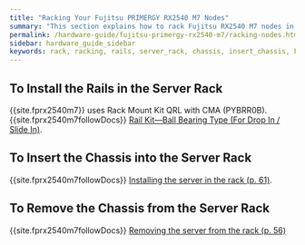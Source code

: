 ```yaml
---
title: "Racking Your Fujitsu PRIMERGY RX2540 M7 Nodes"
summary: "This section explains how to rack Fujitsu RX2540 M7 nodes in a data center."
permalink: /hardware-guide/fujitsu-primergy-rx2540-m7/racking-nodes.html
sidebar: hardware_guide_sidebar
keywords: rack, racking, rails, server_rack, chassis, insert_chassis, Fujitsu_PRIMERGY_RX2540_M7, Fujitsu, PRIMERGY, RX2540, 2540, M7
---
```


## To Install the Rails in the Server Rack
{{site.fprx2540m7}} uses Rack Mount Kit QRL with CMA (PYBRR0B). {{site.fprx2540m7followDocs}} <a href="fujitsu-primergy-rx2540-m7-rack-mount-kit-rail-kit-ball-bearing-type.pdf" class="pdf">Rail Kit—Ball Bearing Type (For Drop In / Slide In)</a>.

<a id="insert-chassis"></a>
## To Insert the Chassis into the Server Rack
{{site.fprx2540m7followDocs}} <a href="https://docs.qumulo.com/pdf/fujitsu-primergy-rx2540-m7-upgrade-maintenance-manual-09-2023.pdf#page=61" class="pdf">Installing the server in the rack (p. 61)</a>.

<a id="remove-chassis"></a>
## To Remove the Chassis from the Server Rack
{{site.fprx2540m7followDocs}} <a href="https://docs.qumulo.com/pdf/fujitsu-primergy-rx2540-m7-upgrade-maintenance-manual-09-2023.pdf#page=56" class="pdf">Removing the server from the rack (p. 56)</a>
